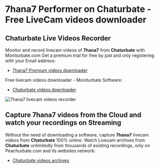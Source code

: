 # 7hana7 Performer on Chaturbate - Free LiveCam videos downloader

## Chaturbate Live Videos Recorder

Monitor and record livecam videos of **7hana7** from **Chaturbate** with Moniturbate.com
Get a premium trial for free by just and only registering with your Email address:
* [7hana7 Premium videos downloader](https://moniturbate.com/request-demo-licence-key.html)

Free livecam videos downloader - Moniturbate Software:
* [Chaturbate videos downloader](https://moniturbate.com/moniturbate-download-software.html)

![7hana7 livecam videos recorder](https://peachurnet.com/templates/moniturbate-software.png)


## Capture 7hana7 videos from the Cloud and watch your recordings on Streaming

Without the need of downloading a software, capture **7hana7** livecam videos from **Chaturbate** 100% online.
Watch Livecam archives from **Chaturbate** unlimitedly from thousands of existing recordings, only on Peachurbate.com and its websites network:
* [Chaturbate videos archives](https://peachurnet.com/)